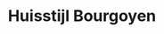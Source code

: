 ---
title: "Huisstijl Bourgoyen"
slug: "bourgoyen-pdw"
description: "De studenten van het 2de schijf CMO kregen de opdracht om het Gentse natuurreservaat De Bourgoyen van een huisstijl te voorzien. Er werd een logo ontwikkeld, een passende illustratiestijl en diverse print- en schermtoepassingen"
type: "intern"
members:
    - name: "Phaedra De Wambersie"
      major: "Crossmedia-ontwerp"
      minor: "Graphic Design"
      disk: "2de schijf"
thumbnail:
    url: "thumb.jpg"
    alt: ""
    height: 1
    width: 2
    text-color: "96af20"
    background-color: "ffffff"
media:
    - url: "1.logo.jpg"
      type: "image"
    - url: "2.logonegatief.jpg"
      type: "image"
    - url: "3.logonegatief.jpg"
      type: "image"
    - url: "4.illustraties.jpg"
      type: "image"
    - url: "5.illustraties.jpg"
      type: "image"
created: 20/01/2017
order: 9
---